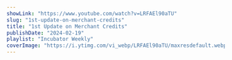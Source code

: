 ```yaml
---
showLink: "https://www.youtube.com/watch?v=LRFAEl90aTU"
slug: "1st-update-on-merchant-credits"
title: "1st Update on Merchant Credits"
publishDate: "2024-02-19"
playlist: "Incubator Weekly"
coverImage: "https://i.ytimg.com/vi_webp/LRFAEl90aTU/maxresdefault.webp"
---
```

